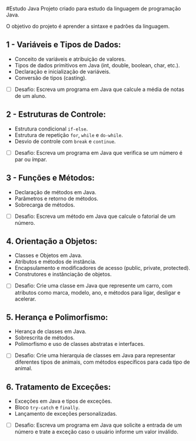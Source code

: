 #Estudo Java
Projeto criado para estudo da linguagem de programação Java.

O objetivo do projeto é aprender a sintaxe e padrões da linguagem.

## 1 - Variáveis e Tipos de Dados:
   - Conceito de variáveis e atribuição de valores.
   - Tipos de dados primitivos em Java (int, double, boolean, char, etc.).
   - Declaração e inicialização de variáveis.
   - Conversão de tipos (casting).
   - [ ] Desafio: Escreva um programa em Java que calcule a média de notas de um aluno.
   
## 2 - Estruturas de Controle:
   - Estrutura condicional `if-else`.
   - Estrutura de repetição `for`, `while` e `do-while`.
   - Desvio de controle com `break` e `continue`.
   - [ ] Desafio: Escreva um programa em Java que verifica se um número é par ou ímpar.
   
## 3 - Funções e Métodos:
   - Declaração de métodos em Java.
   - Parâmetros e retorno de métodos.
   - Sobrecarga de métodos.
   - [ ] Desafio: Escreva um método em Java que calcule o fatorial de um número.
   
## 4. Orientação a Objetos:
   - Classes e Objetos em Java.
   - Atributos e métodos de instância.
   - Encapsulamento e modificadores de acesso (public, private, protected).
   - Construtores e instânciação de objetos.
   - [ ] Desafio: Crie uma classe em Java que represente um carro, com atributos como marca, modelo, ano, e métodos para ligar, desligar e acelerar.
   
## 5. Herança e Polimorfismo:
   - Herança de classes em Java.
   - Sobrescrita de métodos.
   - Polimorfismo e uso de classes abstratas e interfaces.
   - [ ] Desafio: Crie uma hierarquia de classes em Java para representar diferentes tipos de animais, com métodos específicos para cada tipo de animal.

## 6. Tratamento de Exceções:
   - Exceções em Java e tipos de exceções.
   - Bloco `try-catch` e `finally`.
   - Lançamento de exceções personalizadas.
   - [ ] Desafio: Escreva um programa em Java que solicite a entrada de um número e trate a exceção caso o usuário informe um valor inválido.